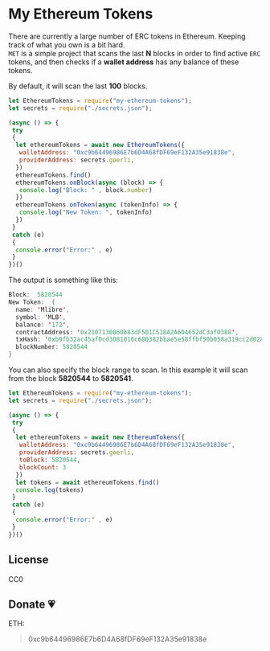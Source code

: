 # My Ethereum Tokens

There are currently a large number of ERC tokens in Ethereum. Keeping track of what you own is a bit hard.  
`MET` is a simple project that scans the last **N** blocks in order to find active `ERC` tokens, and then checks if a **wallet address** has any balance of these tokens.

By default, it will scan the last **100** blocks.

```javascript
let EthereumTokens = require("my-ethereum-tokens");
let secrets = require("./secrets.json");

(async () => {
 try
 {
  let ethereumTokens = await new EthereumTokens({
   walletAddress: "0xc9b64496986E7b6D4A68fDF69eF132A35e91838e",
   providerAddress: secrets.goerli,
  })
  ethereumTokens.find()
  ethereumTokens.onBlock(async (block) => {
   console.log("Block: " , block.number)
  })
  ethereumTokens.onToken(async (tokenInfo) => {
   console.log("New Token: ", tokenInfo)
  })
 }
 catch (e)
 {
  console.error("Error:" , e)
 }
})()
```

The output is something like this:

```java
Block:  5820544
New Token:  {
  name: 'Mlibre',
  symbol: 'MLB',
  balance: '172',
  contractAddress: '0x2107130860b83dF501C518A2A6D4652dC3af0388',
  txHash: '0xb9fb32ac45af0cd3081016c680382bbae5e58ffbf50b058a319cc2d028f590b3',
  blockNumber: 5820544
}
```

You can also specify the block range to scan. In this example it will scan from the block **5820544** to **5820541**.

```javascript
let EthereumTokens = require("my-ethereum-tokens");
let secrets = require("./secrets.json");

(async () => {
 try
 {
  let ethereumTokens = await new EthereumTokens({
   walletAddress: "0xc9b64496986E7b6D4A68fDF69eF132A35e91838e",
   providerAddress: secrets.goerli,
   toBlock: 5820544,
   blockCount: 3
  })
  let tokens = await ethereumTokens.find()
  console.log(tokens)
 }
 catch (e)
 {
  console.error("Error:" , e)
 }
})()

```

## License

CC0

## Donate 💗

ETH:
> 0xc9b64496986E7b6D4A68fDF69eF132A35e91838e
